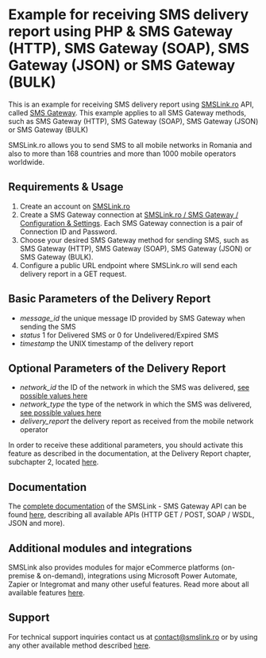 # Example for receiving SMS delivery report using PHP & SMS Gateway (HTTP), SMS Gateway (SOAP), SMS Gateway (JSON) or SMS Gateway (BULK)

This is an example for receiving SMS delivery report using [SMSLink.ro](https://www.smslink.ro) API, called [SMS Gateway](https://www.smslink.ro/sms-gateway.html). This example applies to all SMS Gateway methods, such as SMS Gateway (HTTP), SMS Gateway (SOAP), SMS Gateway (JSON) or SMS Gateway (BULK)

SMSLink.ro allows you to send SMS to all mobile networks in Romania and also to more than 168 countries and more than 1000 mobile operators worldwide. 

## Requirements & Usage

1. Create an account on [SMSLink.ro](https://www.smslink.ro/inregistrare/)
2. Create a SMS Gateway connection at [SMSLink.ro / SMS Gateway / Configuration & Settings](https://www.smslink.ro/sms/gateway/setup.php). Each SMS Gateway connection is a pair of Connection ID and Password. 
3. Choose your desired SMS Gateway method for sending SMS, such as SMS Gateway (HTTP), SMS Gateway (SOAP), SMS Gateway (JSON) or SMS Gateway (BULK).
3. Configure a public URL endpoint where SMSLink.ro will send each delivery report in a GET request.

## Basic Parameters of the Delivery Report

- *message_id* the unique message ID provided by SMS Gateway when sending the SMS
- *status* 1 for Delivered SMS or 0 for Undelivered/Expired SMS
- *timestamp* the UNIX timestamp of the delivery report

## Optional Parameters of the Delivery Report

- *network_id* the ID of the network in which the SMS was delivered, [see possible values here](https://www.smslink.ro/sms-gateway-documentatie-sms-gateway.html)
- *network_type* the type of the network in which the SMS was delivered, [see possible values here](https://www.smslink.ro/sms-gateway-documentatie-sms-gateway.html)
- *delivery_report* the delivery report as received from the mobile network operator
      
In order to receive these additional parameters, you should activate this feature as described in the documentation, at the Delivery Report chapter, subchapter 2, located [here](https://www.smslink.ro/sms-gateway-raportul-de-livrare-al-sms-ului-transmis-prin-sms-gateway.html).

## Documentation

The [complete documentation](https://www.smslink.ro/sms-gateway-documentatie-sms-gateway.html) of the SMSLink - SMS Gateway API can be found [here](https://www.smslink.ro/sms-gateway-documentatie-sms-gateway.html), describing all available APIs (HTTP GET / POST, SOAP / WSDL, JSON and more).

## Additional modules and integrations

SMSLink also provides modules for major eCommerce platforms (on-premise & on-demand), integrations using Microsoft Power Automate, Zapier or Integromat and many other useful features. Read more about all available features [here](https://www.smslink.ro/sms-gateway.html). 

## Support

For technical support inquiries contact us at contact@smslink.ro or by using any other available method described [here](https://www.smslink.ro/contact.php).
